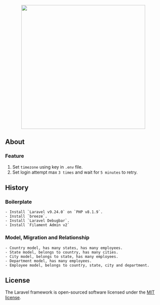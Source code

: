 <p align="center"><a href="https://laravel.com" target="_blank"><img src="https://raw.githubusercontent.com/laravel/art/master/logo-lockup/5%20SVG/2%20CMYK/1%20Full%20Color/laravel-logolockup-cmyk-red.svg" width="400"></a></p>

## About

### Feature

1. Set `timezone` using key in `.env` file.
2. Set login attempt max `3 times` and wait for `5 minutes` to retry.

## History

### Boilerplate

    - Install `Laravel v9.24.0` on `PHP v8.1.9`.
    - Install `breeze`.
    - Install `Laravel Debugbar`.
    - Install `Filament Admin v2`

### Model, Migration and Relationship

    - Country model, has many states, has many employees.
    - State model, belongs to country, has many cities.
    - City model, belongs to state, has many employees.
    - Department model, has many employees.
    - Employee model, belongs to country, state, city and department.

## License

The Laravel framework is open-sourced software licensed under the [MIT license](https://opensource.org/licenses/MIT).
